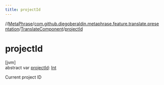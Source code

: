 ```yaml
---
title: projectId
---
```

//[MetaPhrase](../../../index.html)/[com.github.diegoberaldin.metaphrase.feature.translate.presentation](../index.html)/[TranslateComponent](index.html)/[projectId](project-id.html)



# projectId



[jvm]\
abstract var [projectId](project-id.html): [Int](https://kotlinlang.org/api/latest/jvm/stdlib/kotlin/-int/index.html)



Current project ID




